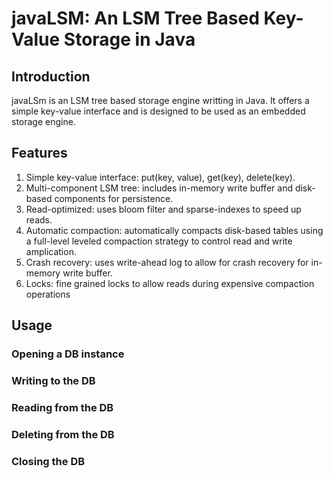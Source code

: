 # javaLSM: An LSM Tree Based Key-Value Storage in Java

## Introduction
javaLSm is an LSM tree based storage engine writting in Java. It offers a simple key-value interface and is designed to be used as an embedded storage engine.  

## Features
1. Simple key-value interface: put(key, value), get(key), delete(key).
2. Multi-component LSM tree: includes in-memory write buffer and disk-based components for persistence.
3. Read-optimized: uses bloom filter and sparse-indexes to speed up reads.
4. Automatic compaction: automatically compacts disk-based tables using a full-level leveled compaction strategy to control read and write amplication.
5. Crash recovery: uses write-ahead log to allow for crash recovery for in-memory write buffer.
6. Locks: fine grained locks to allow reads during expensive compaction operations

## Usage
### Opening a DB instance

### Writing to the DB

### Reading from the DB

### Deleting from the DB

### Closing the DB
